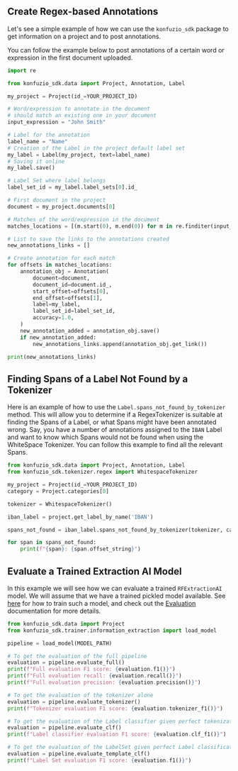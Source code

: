 ## Create Regex-based Annotations

Let's see a simple example of how we can use the `konfuzio_sdk` package to get information on a project and to post annotations.

You can follow the example below to post annotations of a certain word or expression in the first document uploaded.

```python
import re

from konfuzio_sdk.data import Project, Annotation, Label

my_project = Project(id_=YOUR_PROJECT_ID)

# Word/expression to annotate in the document
# should match an existing one in your document
input_expression = "John Smith"

# Label for the annotation
label_name = "Name"
# Creation of the Label in the project default label set
my_label = Label(my_project, text=label_name)
# Saving it online
my_label.save()

# Label Set where label belongs
label_set_id = my_label.label_sets[0].id_

# First document in the project
document = my_project.documents[0]

# Matches of the word/expression in the document
matches_locations = [(m.start(0), m.end(0)) for m in re.finditer(input_expression, document.text)]

# List to save the links to the annotations created
new_annotations_links = []

# Create annotation for each match
for offsets in matches_locations:
    annotation_obj = Annotation(
        document=document,
        document_id=document.id_,
        start_offset=offsets[0],
        end_offset=offsets[1],
        label=my_label,
        label_set_id=label_set_id,
        accuracy=1.0,
    )
    new_annotation_added = annotation_obj.save()
    if new_annotation_added:
        new_annotations_links.append(annotation_obj.get_link())

print(new_annotations_links)

```


## Finding Spans of a Label Not Found by a Tokenizer

Here is an example of how to use the `Label.spans_not_found_by_tokenizer` method. This will allow you to determine if a RegexTokenizer is suitable at finding the Spans of a Label, or what Spans might have been annotated wrong. Say, you have a number of annotations assigned to the `IBAN` Label and want to know which Spans would not be found when using the WhiteSpace Tokenizer. You can follow this example to find all the relevant Spans.

```python
from konfuzio_sdk.data import Project, Annotation, Label
from konfuzio_sdk.tokenizer.regex import WhitespaceTokenizer

my_project = Project(id_=YOUR_PROJECT_ID)
category = Project.categories[0]

tokenizer = WhitespaceTokenizer()

iban_label = project.get_label_by_name('IBAN')

spans_not_found = iban_label.spans_not_found_by_tokenizer(tokenizer, categories=[category])

for span in spans_not_found:
    print(f"{span}: {span.offset_string}")

```

## Evaluate a Trained Extraction AI Model

In this example we will see how we can evaluate a trained `RFExtractionAI` model. We will assume that we have a trained pickled model available. See [here](https://dev.konfuzio.com/sdk/examples/examples.html#train-a-konfuzio-sdk-model-to-extract-information-from-payslip-documents) for how to train such a model, and check out the [Evaluation](https://dev.konfuzio.com/sdk/sourcecode.html#evaluation) documentation for more details.

```python
from konfuzio_sdk.data import Project
from konfuzio_sdk.trainer.information_extraction import load_model

pipeline = load_model(MODEL_PATH)

# To get the evaluation of the full pipeline
evaluation = pipeline.evaluate_full()
print(f"Full evaluation F1 score: {evaluation.f1()}")
print(f"Full evaluation recall: {evaluation.recall()}")
print(f"Full evaluation precision: {evaluation.precision()}")

# To get the evaluation of the tokenizer alone
evaluation = pipeline.evaluate_tokenizer()
print(f"Tokenizer evaluation F1 score: {evaluation.tokenizer_f1()}")

# To get the evaluation of the Label classifier given perfect tokenization
evaluation = pipeline.evaluate_clf()
print(f"Label classifier evaluation F1 score: {evaluation.clf_f1()}")

# To get the evaluation of the LabelSet given perfect Label classification
evaluation = pipeline.evaluate_template_clf()
print(f"Label Set evaluation F1 score: {evaluation.f1()}")

```